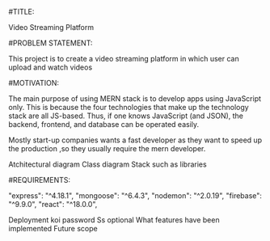 #TITLE:

Video Streaming Platform

#PROBLEM STATEMENT:

This project is to create a video streaming platform in which user can upload and watch videos 


#MOTIVATION:

The main purpose of using MERN stack is to develop apps using JavaScript only. This is because the four technologies that make up the technology stack are all JS-based. Thus, if one knows JavaScript (and JSON), the backend, frontend, and database can be operated easily.

Mostly start-up companies wants a fast developer as they want to speed up the production ,so they usually require the mern developer.



Atchitectural diagram
Class diagram
Stack such as libraries

#REQUIREMENTS:

"express": "^4.18.1",
"mongoose": "^6.4.3",
"nodemon": "^2.0.19",
"firebase": "^9.9.0",
"react": "^18.0.0",



Deployment koi password
Ss optional
What features have been implemented 
Future scope

